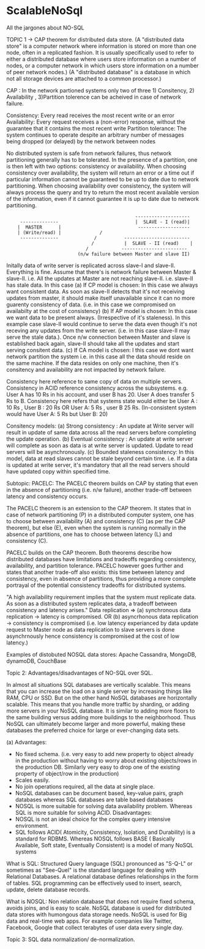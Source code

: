 # ScalableNoSql
All the jargones about NO-SQL


TOPIC 1 -> CAP theorem for distributed data store. (A "distributed data store" is a computer network where information is stored on more than one node, often in a replicated fashion. It is usually specifically used to refer to either a distributed database where users store information on a number of nodes, or a computer network in which users store information on a number of peer network nodes.) 
(A "distributed database" is a database in which not all storage devices are attached to a common processor.)

CAP : In the network partioned systems only two of three 1) Consitency, 2) Availability , 3)Partition tolerence can be acheived in case of network failure.

Consistency: Every read receives the most recent write or an error
Availability: Every request receives a (non-error) response, without the guarantee that it contains the most recent write
Partition tolerance: The system continues to operate despite an arbitrary number of messages being dropped (or delayed) by the network between nodes

No distributed system is safe from network failures, thus network partitioning generally has to be tolerated.
In the presence of a partition, one is then left with two options: consistency or availability. When choosing consistency over availability, the system will return an error or a time out if particular information cannot be guaranteed to be up to date due to network partitioning. When choosing availability over consistency, the system will always process the query and try to return the most recent available version of the information, even if it cannot guarantee it is up to date due to network partitioning.
 
 
                                                   --------------------
         --------------                            |  SLAVE - I (read)|    
        |  MASTER      |                            -------------------
        | (Write/read) |              /
         --------------             /          ------------------------
                                   /           |  SLAVE - II (read)    |
                                 /            ------------------------
                              (n/w failure between Master and slave II)  

Initally data of write server is replicated across slave-I and slave-II. Everything is fine.
Assume that there's is network failure between Master & slave-II. i.e. All the updates at Master are not reaching slave-II. i.e. slave-II has stale data. In this case
(a) If CP model is chosen: In this case we always want consistent data. As soon as slave-II detects that it's not receiving updates from master, it should make itself unavailable since it can no more guarenty consistency of data. (i.e. in this case we compromised on availabilty at the cost of consistency)
(b) If AP model is chosen: In this case we want data to be present always. (Irrespective of it's staleness). In this example case slave-II would continue to serve the data even though it's not receving any updates from the write server. (i.e. in this case slave-II may serve the stale data.). Once n/w connection between Master and slave is established back again, slave-II should take all the updates and start serving consitent data.
(c) If CA model is chosen: I this case we dont want network partition the system i.e. in this case all the data should reside on the same machine. If the data resides on only one machine, then it's consitency and availability are not impacted by network failure.

Consistency here reference to same copy of data on multiple servers.
Consistency in ACID reference consistency across the subsystems. e.g. User A has 10 Rs in his account, and user B has 20. User A does transfer 5 Rs to B. Consistency here refers that systems state would either be User A : 10 Rs , User B : 20 Rs OR User A: 5 Rs , user B 25 Rs. (In-consistent system would have User A: 5 Rs but User B: 20) 

Consitency models: (a) Strong consistency : An update at Write server will result in update of same data across all the read servers before completing the update operation.  (b) Eventual consistency : An update at write server will complete as soon as data is at write server is updated. Update to read servers will be asynchronously.  (c) Bounded staleness consistency: In this model, data at read slaves cannot be stale beyond certain time. i.e. If a data is updated at write server, it's mandatory that all the read  servers should have updated copy within specified time.


Subtopic: PACELC:
The PACELC theorem builds on CAP by stating that even in the absence of partitioning (i.e. n/w failure), another trade-off between latency and consistency occurs.

The PACELC theorem is an extension to the CAP theorem. It states that in case of network partitioning (P) in a distributed computer system, one has to choose between availability (A) and consistency (C) (as per the CAP theorem), but else (E), even when the system is running normally in the absence of partitions, one has to choose between latency (L) and consistency (C).

PACELC builds on the CAP theorem. Both theorems describe how distributed databases have limitations and tradeoffs regarding consistency, availability, and partition tolerance. PACELC however goes further and states that another trade-off also exists: this time between latency and consistency, even in absence of partitions, thus providing a more complete portrayal of the potential consistency tradeoffs for distributed systems.

"A high availability requirement implies that the system must replicate data. As soon as a distributed system replicates data, a tradeoff between consistency and latency arises."
Data replication => (a) synchronous data replication -> latency is compromised. OR (b) asyncrhonous data replication -> consistency is compromised (i.e. low latency experianced by data update request to Master node as data replication to slave servers is done asynchrnously hence consistency is compromised at the cost of low latency.)

Examples of distobuted NOSQL data stores:
Apache Cassandra,
MongoDB,
dynamoDB,
CouchBase



Topic 2: Advantages/disadvantages of NO-SQL over SQL.

In almost all situations SQL databases are vertically scalable. This means that you can increase the load on a single server by increasing things like RAM, CPU or SSD. But on the other hand NoSQL databases are horizontally scalable. This means that you handle more traffic by sharding, or adding more servers in your NoSQL database. It is similar to adding more floors to the same building versus adding more buildings to the neighborhood. Thus NoSQL can ultimately become larger and more powerful, making these databases the preferred choice for large or ever-changing data sets.


(a) Advantages: 
- No fixed schema. (i.e. very easy to add new property to object already in the production without having to worry about existing objects/rows in the production DB. Similarly very easy to drop one of the existing property of object/row in the production) 
- Scales easily.
- No join operations required, all the data at single place.
- NoSQL databases can be document based, key-value pairs, graph databases whereas SQL databases are table based databases
- NOSQL is more suitable for solving data availability problem. Whereas SQL is more suitable for solving ACID.
Disadvantages:
- NOSQL is not an ideal choice for the complex query intensive environment.
- SQL follows ACID( Atomicity, Consistency, Isolation, and Durability) is a standard for RDBMS. Whereas NOSQL follows BASE ( Basically Available, Soft state, Eventually Consistent) is a model of many NoSQL systems



What is SQL:
Structured Query language (SQL) pronounced as "S-Q-L" or sometimes as "See-Quel" is the standard language for dealing with Relational Databases. A relational database defines relationships in the form of tables.
SQL programming can be effectively used to insert, search, update, delete database records.

What is NOSQL: Non relation database that does not require fixed schema, avoids joins, and is easy to scale. NoSQL database is used for distributed data stores with humongous data storage needs. NoSQL is used for Big data and real-time web apps. For example companies like Twitter, Facebook, Google that collect terabytes of user data every single day.


Topic 3: SQL data normalization/ de-normalization.

